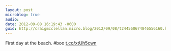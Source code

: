 ```yaml
---
layout: post
microblog: true
audio: 
date: 2012-09-08 16:19:43 -0600
guid: http://craigmcclellan.micro.blog/2012/09/08/t244560674846556160.html
---
```

First day at the beach. #boo [t.co/xtUh5cwn](http://t.co/xtUh5cwn)
